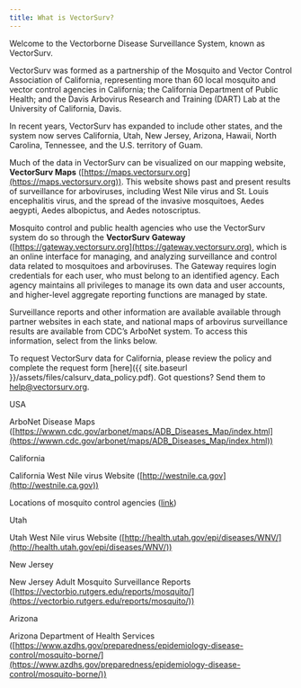 ```yaml
---
title: What is VectorSurv?
---
```


Welcome to the Vectorborne Disease Surveillance System, known as VectorSurv.

VectorSurv was formed as a partnership of the Mosquito and Vector Control Association of California, representing more than 60 local mosquito and vector control agencies in California; the California Department of Public Health; and the Davis Arbovirus Research and Training (DART) Lab at the University of California, Davis.

In recent years, VectorSurv has expanded to include other states, and the system now serves California, Utah, New Jersey, Arizona, Hawaii, North Carolina, Tennessee, and the U.S. territory of Guam.

Much of the data in VectorSurv can be visualized on our mapping website, **VectorSurv Maps** ([https://maps.vectorsurv.org](https://maps.vectorsurv.org)). This website shows past and present results of surveillance for arboviruses, including West Nile virus and St. Louis encephalitis virus, and the spread of the invasive mosquitoes, Aedes aegypti, Aedes albopictus, and Aedes notoscriptus.

Mosquito control and public health agencies who use the VectorSurv system do so through the **VectorSurv Gateway** ([https://gateway.vectorsurv.org](https://gateway.vectorsurv.org), which is an online interface for managing, and analyzing surveillance and control data related to mosquitoes and arboviruses. The Gateway requires login credentials for each user, who must belong to an identified agency. Each agency maintains all privileges to manage its own data and user accounts, and higher-level aggregate reporting functions are managed by state.

Surveillance reports and other information are available available through partner websites in each state, and national maps of arbovirus surveillance results are available from CDC’s ArboNet system. To access this information, select from the links below.

To request VectorSurv data for California, please review the policy and complete the request form [here]({{ site.baseurl }}/assets/files/calsurv_data_policy.pdf). Got questions? Send them to [help@vectorsurv.org](mailto:help@vectorsurv.org).

USA

ArboNet Disease Maps ([https://wwwn.cdc.gov/arbonet/maps/ADB_Diseases_Map/index.html](https://wwwn.cdc.gov/arbonet/maps/ADB_Diseases_Map/index.html))

California

California West Nile virus Website ([http://westnile.ca.gov](http://westnile.ca.gov))

Locations of mosquito control agencies ([link](http://www.arcgis.com/home/webmap/viewer.html?webmap=604a0fe9f2b74e98a53b53d192b2ac67&extent=-131.4442,32.5803,-108.7025,41.6862))

Utah

Utah West Nile virus Website ([http://health.utah.gov/epi/diseases/WNV/](http://health.utah.gov/epi/diseases/WNV/))

New Jersey

New Jersey Adult Mosquito Surveillance Reports ([https://vectorbio.rutgers.edu/reports/mosquito/](https://vectorbio.rutgers.edu/reports/mosquito/))

Arizona

Arizona Department of Health Services ([https://www.azdhs.gov/preparedness/epidemiology-disease-control/mosquito-borne/](https://www.azdhs.gov/preparedness/epidemiology-disease-control/mosquito-borne/))
